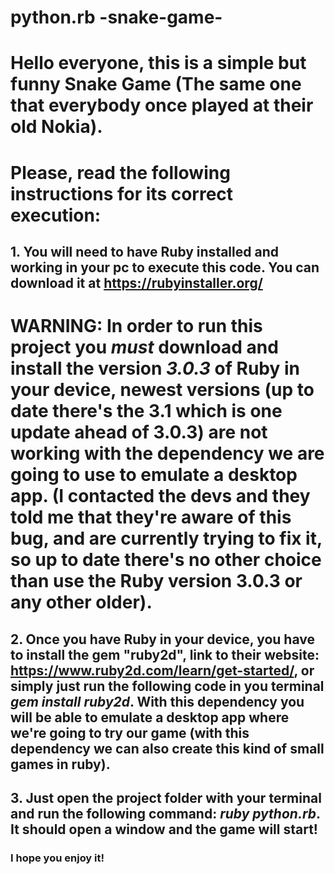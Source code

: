 # python.rb -snake-game-

# Hello everyone, this is a simple but funny Snake Game (The same one that everybody once played at their old Nokia).

# Please, read the following instructions for its correct execution:

## 1. You will need to have Ruby installed and working in your pc to execute this code. You can download it at https://rubyinstaller.org/
# WARNING: In order to run this project you *must* download and install the version *3.0.3* of Ruby in your device, newest versions (up to date there's the 3.1 which is one update ahead of 3.0.3) are not working with the dependency we are going to use to emulate a desktop app. (I contacted the devs and they told me that they're aware of this bug, and are currently trying to fix it, so up to date there's no other choice than use the Ruby version 3.0.3 or any other older).

## 2. Once you have Ruby in your device, you have to install the gem "ruby2d", link to their website: https://www.ruby2d.com/learn/get-started/, or simply just run the following code in you terminal *gem install ruby2d*. With this dependency you will be able to emulate a desktop app where we're going to try our game (with this dependency we can also create this kind of small games in ruby).

## 3. Just open the project folder with your terminal and run the following command: *ruby python.rb*. It should open a window and the game will start! 

### I hope you enjoy it!
